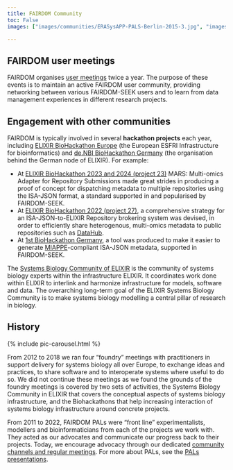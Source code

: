```yaml
---
title: FAIRDOM Community
toc: False
images: ["images/communities/ERASysAPP-PALS-Berlin-2015-3.jpg", "images/communities/Gruppe_15-09-15_0005_a_0.jpg","images/communities/neu1.jpg","images/communities/neu7.jpg","images/communities/neu8.jpg", "images/communities/old1.jpg", "images/communities/old2.jpg", "images/communities/old5.jpg", "images/communities/Workshop_Olga_Krebs_157.jpg"]

---
```


## FAIRDOM user meetings

FAIRDOM organises [user meetings](https://fair-dom.org/events) twice a year. The purpose of these events is to maintain an active FAIRDOM user community, providing networking between various FAIRDOM-SEEK users and to learn from data management experiences in different research projects. 

## Engagement with other communities

FAIRDOM is typically involved in several **hackathon projects** each year, including [ELIXIR BioHackathon Europe](https://biohackathon-europe.org) (the European ESFRI Infrastructure for bioinformatics) and [de.NBI BioHackathon Germany](https://www.denbi.de/de-nbi-events) (the organisation behind the German node of ELIXIR). For example:

- At [ELIXIR BioHackathon 2023 and 2024 (project 23)](https://github.com/elixir-europe/biohackathon-projects-2024/blob/main/23.md) MARS: Multi-omics Adapter for Repository Submissions made great strides in producing a proof of concept for dispatching metadata to multiple repositories using the ISA-JSON format, a standard supported in and popularised by FAIRDOM-SEEK.
- At [ELIXIR BioHackathon 2022 (project 27)](https://github.com/elixir-europe/biohackathon-projects-2022/blob/main/27/paper.md), a comprehensive strategy for an ISA-JSON-to-ELIXIR Repository brokering system was devised, in order to efficiently share heterogenous, multi-omics metadata to public repositories such as [DataHub](/fairdom-in-use/Datahub).
- At [1st BioHackathon Germany](https://www.denbi.de/de-nbi-events/1479-miappe-wizard-enabling-easy-creation-of-miappe-compliant-isa-metadata-for-plant-phenotyping-experiments), a tool was produced to make it easier to generate [MIAPPE](/fairdom-in-use/plant-is-and-miappe)-compliant ISA-JSON metadata, supported in FAIRDOM-SEEK. 

The [Systems Biology Community of ELIXIR](https://elixir-europe.org/communities/systems-biology) is the community of systems biology experts within the infrastructure ELIXIR. It coordinates work done within ELIXIR to interlink and harmonize infrastructure for models, software and data. The overarching long-term goal of the ELIXIR Systems Biology Community is to make systems biology modelling a central pillar of research in biology.

## History

{% include pic-carousel.html %}

From 2012 to 2018 we ran four “foundry” meetings with practitioners in support delivery for systems biology all over Europe, to exchange ideas and practices, to share software and to interoperate systems where useful to do so. We did not continue these meetings as we found the grounds of the foundry meetings is covered by two sets of activities, the Systems Biology Community in ELIXIR that covers the conceptual aspects of systems biology infrastructure, and the Biohackathons that help increasing interaction of systems biology infrastructure around concrete projects.

From 2011 to 2022, FAIRDOM PALs were “front line” experimentalists, modellers and bioinformaticians from each of the projects we work with. They acted as our advocates and communicate our progress back to their projects. Today, we encourage advocacy through our dedicated [community channels and regular meetings](/get_involved). For more about PALs, see the [PALs presentations](https://fairdomhub.org/presentations?filter%5Bquery%5D=pals&order=created_at_desc). 
